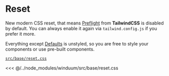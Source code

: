 # Reset
New modern CSS reset, that means [Preflight](https://tailwindcss.com/docs/preflight#border-styles-are-reset-globally) from **TailwindCSS** is disabled by default.
You can always enable it again via `tailwind.config.js` if you prefer it more.

Everything except [Defaults](https://github.com/winduum/winduum/blob/next/src/base/defaults.css) is unstyled, so you are free to style your components or use pre-built components.

[`src/base/reset.css`](https://github.com/winduum/winduum/blob/next/src/base/reset.css)

<<< @/../node_modules/winduum/src/base/reset.css
